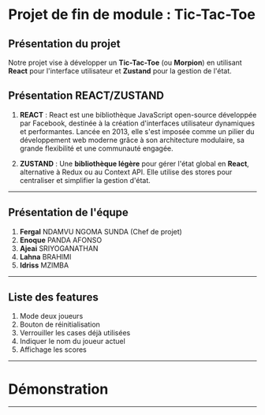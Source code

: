 # Projet de fin de module : Tic-Tac-Toe
## Présentation du projet
Notre projet vise à développer un **Tic-Tac-Toe** (ou **Morpion**) en utilisant **React** pour l'interface utilisateur et **Zustand** pour la gestion de l'état.
## Présentation REACT/ZUSTAND

1. **REACT** : React est une bibliothèque JavaScript open-source développée par Facebook, destinée à la création d'interfaces utilisateur dynamiques et performantes. Lancée en 2013, elle s'est imposée comme un pilier du développement web moderne grâce à son architecture modulaire, sa grande flexibilité et une communauté engagée.

2. **ZUSTAND** : Une **bibliothèque légère** pour gérer l'état global en **React**, alternative à Redux ou au Context API. Elle utilise des stores pour centraliser et simplifier la gestion d'état.

---
## Présentation de l'équpe

1. **Fergal** NDAMVU NGOMA SUNDA (Chef de projet)
2. **Enoque** PANDA AFONSO 
3. **Ajeai** SRIYOGANATHAN
4. **Lahna** BRAHIMI
5. **Idriss** MZIMBA 
---

## Liste des features

1. Mode deux joueurs
2. Bouton de réinitialisation
3. Verrouiller les cases déjà utilisées
4. Indiquer le nom du joueur actuel
5. Affichage les scores

---
# Démonstration
---


